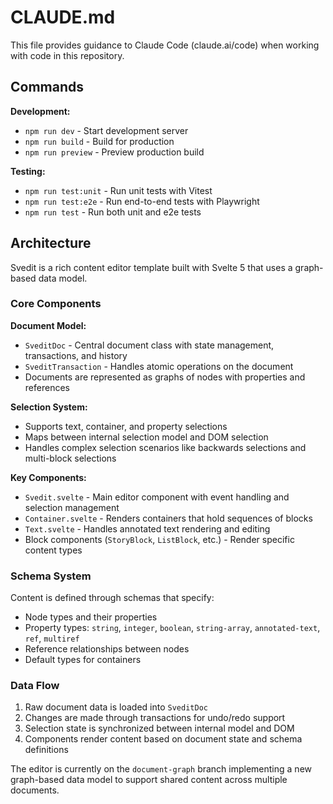 # CLAUDE.md

This file provides guidance to Claude Code (claude.ai/code) when working with code in this repository.

## Commands

**Development:**
- `npm run dev` - Start development server
- `npm run build` - Build for production  
- `npm run preview` - Preview production build

**Testing:**
- `npm run test:unit` - Run unit tests with Vitest
- `npm run test:e2e` - Run end-to-end tests with Playwright
- `npm run test` - Run both unit and e2e tests

## Architecture

Svedit is a rich content editor template built with Svelte 5 that uses a graph-based data model.

### Core Components

**Document Model:**
- `SveditDoc` - Central document class with state management, transactions, and history
- `SveditTransaction` - Handles atomic operations on the document
- Documents are represented as graphs of nodes with properties and references

**Selection System:**
- Supports text, container, and property selections
- Maps between internal selection model and DOM selection
- Handles complex selection scenarios like backwards selections and multi-block selections

**Key Components:**
- `Svedit.svelte` - Main editor component with event handling and selection management
- `Container.svelte` - Renders containers that hold sequences of blocks
- `Text.svelte` - Handles annotated text rendering and editing
- Block components (`StoryBlock`, `ListBlock`, etc.) - Render specific content types

### Schema System

Content is defined through schemas that specify:
- Node types and their properties
- Property types: `string`, `integer`, `boolean`, `string-array`, `annotated-text`, `ref`, `multiref`
- Reference relationships between nodes
- Default types for containers

### Data Flow

1. Raw document data is loaded into `SveditDoc`
2. Changes are made through transactions for undo/redo support
3. Selection state is synchronized between internal model and DOM
4. Components render content based on document state and schema definitions

The editor is currently on the `document-graph` branch implementing a new graph-based data model to support shared content across multiple documents.
